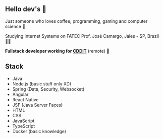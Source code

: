 ## Hello dev's 👋
Just someone who loves coffee, programming, gaming and computer science :blue_heart:

Studying Internet Systems on FATEC Prof. José Camargo, Jales - SP, Brazil 👨‍🎓

**Fullstack developer working for [CDDIT](https://cddit.com.br)** (remote)  :rocket:

## Stack
- Java
- Node.js (basic stuff only XD)
- Spring (Data, Security, Websocket)
- Angular
- React Native
- JSF (Java Server Faces)
- HTML
- CSS
- JavaScript
- TypeScript
- Docker (basic knowledge)
